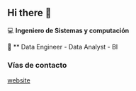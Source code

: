 ## Hi there 👋

:computer: **Ingeniero de Sistemas y computación**

:pencil: ** Data Engineer - Data Analyst - BI

### Vías de contacto

[website](https://www.linkedin.com/in/ricardofagua)
